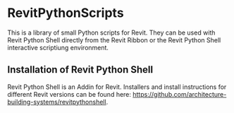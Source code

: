 # RevitPythonScripts

This is a library of small Python scripts for Revit.
They can be used with Revit Python Shell directly from the Revit Ribbon or the Revit Python Shell interactive scriptiung environment.


## Installation of Revit Python Shell

Revit Python Shell is an Addin for Revit. Installers and install instructions for different Revit versions can be found here: <https://github.com/architecture-building-systems/revitpythonshell>.
